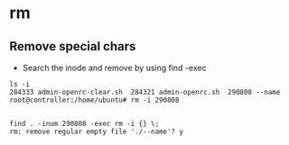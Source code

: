 # rm

## Remove special chars
* Search the inode and remove by using find -exec
```
ls -i
284333 admin-openrc-clear.sh  284321 admin-openrc.sh  290808 --name
root@controller:/home/ubuntu# rm -i 290808


find . -inum 290808 -exec rm -i {} \;
rm: remove regular empty file './--name'? y
```
